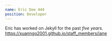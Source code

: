 ```yaml
---
name: Eric Doe 444
position: Developer
---
```

Eric has worked on Jekyll for the past *five years*.
https://xuanngo2001.github.io/staff_members/jane
